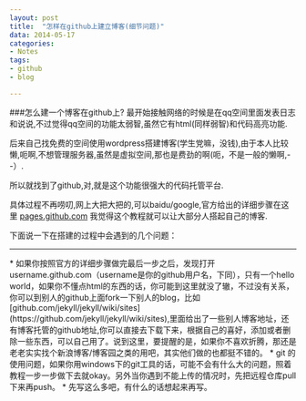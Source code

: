 ```yaml
---
layout: post
title:  "怎样在github上建立博客(细节问题)"
data: 2014-05-17 
categories:
- Notes
tags:
- github
- blog

---
```


###怎么建一个博客在github上?
最开始接触网络的时候是在qq空间里面发表日志和说说,不过觉得qq空间的功能太弱智,虽然它有html(同样弱智)和代码高亮功能.

后来自己找免费的空间使用wordpress搭建博客(学生党嘛，没钱),由于本人比较懒,呃啊,不想管理服务器,虽然是虚拟空间,那也是费劲的啊(呃，不是一般的懒啊,--）.

所以就找到了github,对,就是这个功能很强大的代码托管平台.

具体过程不再唠叨,网上大把大把的,可以baidu/google,官方给出的详细步骤在这里 [pages.github.com](http://pages.github.com)
我觉得这个教程就可以让大部分人搭起自己的博客.

下面说一下在搭建的过程中会遇到的几个问题：
<hr/>
* 如果你按照官方的详细步骤做完最后一步之后，发现打开username.github.com（username是你的github用户名，下同），只有一个hello world，如果你不懂点html的东西的话，你可能到这里就没了辙，不过没有关系，你可以到别人的github上面fork一下别人的blog，比如[github.com/jekyll/jekyll/wiki/sites](https://github.com/jekyll/jekyll/wiki/sites),里面给出了一些别人博客地址，还有博客托管的github地址,你可以直接去下载下来，根据自己的喜好，添加或者删除一些东西，可以自己用了。说到这里，要提醒的是，如果你不喜欢折腾，那还是老老实实找个新浪博客/博客园之类的用吧，其实他们做的也都挺不错的。
* git 的使用问题，如果你用windows下的git工具的话，可能不会有什么大的问题，照着教程一步一步做下去就okay。另外当你遇到不能上传的情况时，先把远程仓库pull下来再push。
* 先写这么多吧，有什么的话想起来再写。
